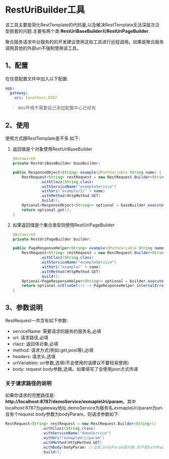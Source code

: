 # RestUriBuilder工具

该工具主要是简化RestTemplate的代码量,以及解决RestTemplate无法深层次泛型嵌套的问题.主要有两个类:**RestUriBaseBuilder**和**RestUriPageBuilder**.

聚合服务请求中台服务的的开发建议使用这些工具进行远程调用。如果是聚合服务调用其他的外部uri不强制使用该工具。

## 1、配置

在任意配置文件中加入以下配置:

```yaml
app:
  gateway:
    uri: localhost:8787
```

> dev环境不需要自己添加配置中心已经有

## 2、使用

使用方式跟RestTemplate差不多.如下:

1. 返回值是个对象使用RestUriBaseBuilder

    ```java
    @Autowired
    private RestUriBaseBuilder baseBuilder;

    public ResponseObject<String> example(@PathVariable String name) {
        RestRequest<String> restRequest = new RestRequest.Builder<String>()
                .withClazz(String.class)
                .withServiceName("exampleService")
                .withUri("example/2/" + name)
                .withMethod(HttpMethod.GET)
                .build();
        Optional<ResponseObject<String>> optional = baseBuilder.execute(restRequest);
        return optional.get();
    }
    ```

1. 如果返回值是个集合类型则使用RestUriPageBuilder

    ```java
    @Autowired
    private RestUriPageBuilder builder;

    public PageResponseHelper<String> example(@PathVariable String name){
        RestRequest<String> restRequest = new RestRequest.Builder<String>()
                .withClazz(String.class)
                .withServiceName("exampleService")
                .withUri("example/" + name)
                .withMethod(HttpMethod.GET)
                .build();
        Optional<PageResponseHelper<String>> optional = builder.execute(restRequest);
        return optional.orElseGet(() -> PageResponseHelper.internalError("cuole"));
    }
    ```

## 3、参数说明

RestRequest一共含有如下参数:

- serviceName: 需要请求的服务的服务名,必填
- uri: 请求路径,必填
- clazz: 返回体对象,必填
- method: 请求方式(例如:get,post等),必填
- headers: 请求头,选填
- uriVariables: uri参数,选填(不会使用的话建议不要轻易使用)
- body: request body参数,选填。如果填写了会使用json方式传递

### 关于请求路径的说明

如果你请求的完整路径是: **http://localhost:8787/demoService/exmapleUri/param**。其中localhost:8787为gateway地址.demoService为服务名.exmapleUri/param为uri.且有个request body参数为bodyParam。则请求参数如下:

```java
RestRequest<String> restRequest = new RestRequest.Builder<String>()
                .withClazz(String.class)
                .withServiceName("demoService")
                .withUri("exmapleUri/param")
                .withMethod(HttpMethod.GET)
                .withBody(bodyParam) //注意,bodyParam是对象.而不是hashMap
                .build();
```
